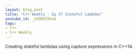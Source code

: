 ```yaml
---
layout: blog_post
title: "C++ Weekly - Ep 37 Stateful Lambdas"
youtube_id: _1X9D8Z5huA
tags:
- C++
- C++ Weekly
---
```


Creating stateful lambdas using capture expressions in C++14.







